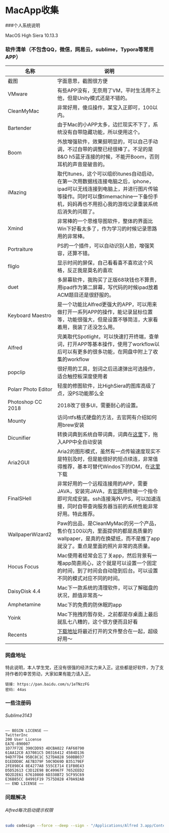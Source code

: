 # MacApp收集

###个人系统说明

MacOS High Siera 10.13.3

### 软件清单（不包含QQ，微信，网易云，sublime，Typora等常用APP）

| 名称                | 说明                                                         |
| ------------------- | ------------------------------------------------------------ |
| 截图                | 字面意思，截图很方便 |
| VMware              | 有些APP没有，无奈用了VM，平时生活用不上他，但是Unity模式还是不错的。 |
| CleanMyMac          | 非常好用，傻瓜操作，某宝入正即可，100以内。 |
| Bartender           | 由于Mac的小APP太多，边拦现实不下了，系统没有自带隐藏功能，所以使用这个。 |
| Boom                | 外放增强软件，效果挺明显的，可以自己手动调，不过自带的调整已经很棒了。不足的是B&O h5蓝牙连接的时候，不能开Boom，否则耳机的声音是破音的。 |
| iMazing             | 取代Itunes，这个可以组织itunes自动启动，在第一次用数据线连接电脑之后，iphone，ipad可以无线连接到电脑上，并进行图片传输等操作。同时可以像timemachine一下备份手机，妈妈再也不用担心我的游戏记录重装系统后消失的问题了。 |
| Xmind               | 非常棒的一个思维导图软件，整体的界面比Win下好看太多了，作为学习的时候记录思路用的非常棒。 |
| Portraiture         | PS的一个插件，可以自动识别人脸，增强笑容，还算不错。 |
| fliglo              | 显示时间的屏保，自己看看喜不喜欢这个风格，反正我是莫名的喜欢 |
| duet                | 多屏幕软件，我购买了正版68块钱也不算贵，用ipad作为第二屏幕，写代码的时候ipad放着ACM题目还是很舒服的。 |
| Keyboard Maestro    | 是一个功能比Alfred更强大的APP，可以用来做打开一系列APP的操作，能记录鼠标位置等，功能很强大，但是设置不够简洁，大家看着用，我装了还没怎么用。 |
| Alfred              | 完美取代Spotlight，可以快速打开终端，查单词，打开APP等基本操作，使用了workflow以后可以有更多的很多功能，在网盘中附上了收集的workflow |
| popclip             | 很好用的工具，划词之后迅速弹出可选操作，适合触控板深度使用者 |
| Polarr Photo Editor | 轻度的修图软件，比HighSiera的图库高级了点，没PS功能那么全    |
| Photoshop CC 2018   | 2018改了很多UI，需要耐心的设置。                             |
| Mounty              | 访问ntfs格式硬盘的方法，去官网有介绍如何用brew安装           |
| Dicunifier          | 转换词典到系统自带词典，词典在[这里](http://download.huzheng.org/zh_CN/)下，拖入APP中全自动安装 |
| Aria2GUI				| Aria2的图形模式，虽然有一点传输速度现实不是特别及时，但是能很好的短点续连，非常值得推荐，基本可替代Windos下的IDM，在[这里](https://github.com/yangshun1029/aria2gui)下载 |
| FinalSHell			|非常好用的一个远程连接用的APP，需要JAVA，安装完JAVA，去[官网](http://www.hostbuf.com/t/988.html)用终端一个指令即可完成安装。ssh连接海外VPS，可以加速连接，同时自带查询服务器当前的系统性能非常好用。特此推荐。|
| WallpaperWizard2 |Paw的出品，是CleanMyMac的另一个产品，售价在100以内，里面提供的都是高质量的wallpaper，是真的在换壁纸，而不是推了app就没了。重点是里面的照片非常的高质量。|
| Hocus Focus | Mac使用者经常会忘了关app，然后背景有一堆app简直闹心，这个就是可以设置一个固定的时间，到了时间会自动隐到后台。可以设置不同的模式对应不同的时间。 |
| DaisyDisk 4.4 | Mac下一款系统的清理软件，可以了解磁盘的状况，颜值非常高～ |
| Amphetamine | Mac下的免费的防休眠的app |
|Yoink	| Mac下拖拽的暂存处，之前都是存桌面上最后就乱七八糟的，这个很方便而且好看 |
| Recents | [下载地址](recentsapp.com)将最近打开的文件整合在一起，超级好用～ |

### 网盘地址

特此说明，本人学生党，还没有很强的经济实力来入正。这些都是好软件，为了支持作者的幸苦劳动，大家如果有能力请入正。
```
链接: https://pan.baidu.com/s/1eTNzzFG
密码: 44as
```
### 一些注册码

###### Sublime3143

```
—– BEGIN LICENSE —–
TwitterInc
200 User License
EA7E-890007
1D77F72E 390CDD93 4DCBA022 FAF60790
61AA12C0 A37081C5 D0316412 4584D136
94D7F7D4 95BC8C1C 527DA828 560BB037
D1EDDD8C AE7B379F 50C9D69D B35179EF
2FE898C4 8E4277A8 555CE714 E1FB0E43
D5D52613 C3D12E98 BC49967F 7652EED2
9D2D2E61 67610860 6D338B72 5CF95C69
E36B85CC 84991F19 7575D828 470A92AB
—— END LICENSE ——
```

### 问题解决

###### Alfred每次启动提示权限

```bash
sudo codesign --force --deep --sign - "/Applications/Alfred 3.app/Contents/Frameworks/Alfred Framework.framework/Versions/A/Alfred Framework"
```

